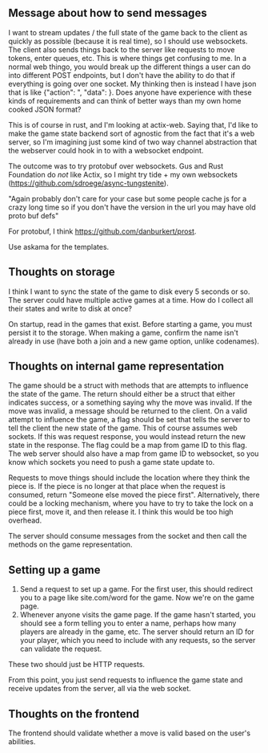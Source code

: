 ## Message about how to send messages

I want to stream updates / the full state of the game back to the client as quickly as possible (because it is real time), so I should use websockets. The client also sends things back to the server like requests to move tokens, enter queues, etc. This is where things get confusing to me. In a normal web thingo, you would break up the different things a user can do into different POST endpoints, but I don't have the ability to do that if everything is going over one socket. My thinking then is instead I have json that is like {"action": <action>", "data": <data>}. Does anyone have experience with these kinds of requirements and can think of better ways than my own home cooked JSON format?

This is of course in rust, and I'm looking at actix-web. Saying that, I'd like to make the game state backend sort of agnostic from the fact that it's a web server, so I'm imagining just some kind of two way channel abstraction that the webserver could hook in to with a websocket endpoint.

The outcome was to try protobuf over websockets. Gus and Rust Foundation do _not_ like Actix, so I might try tide + my own websockets (https://github.com/sdroege/async-tungstenite).

"Again probably don't care for your case but some people cache js for a crazy long time so if you don't have the version in the url you may have old proto buf defs"

For protobuf, I think https://github.com/danburkert/prost.

Use askama for the templates.

## Thoughts on storage

I think I want to sync the state of the game to disk every 5 seconds or so. The server could have multiple active games at a time. How do I collect all their states and write to disk at once?

On startup, read in the games that exist. Before starting a game, you must persist it to the storage. When making a game, confirm the name isn't already in use (have both a join and a new game option, unlike codenames).

## Thoughts on internal game representation

The game should be a struct with methods that are attempts to influence the state of the game. The return should either be a struct that either indicates success, or a something saying why the move was invalid. If the move was invalid, a message should be returned to the client. On a valid attempt to influence the game, a flag should be set that tells the server to tell the client the new state of the game. This of course assumes web sockets. If this was request response, you would instead return the new state in the response. The flag could be a map from game ID to this flag. The web server should also have a map from game ID to websocket, so you know which sockets you need to push a game state update to.

Requests to move things should include the location where they think the piece is. If the piece is no longer at that place when the request is consumed, return "Someone else moved the piece first". Alternatively, there could be a locking mechanism, where you have to try to take the lock on a piece first, move it, and then release it. I think this would be too high overhead.

The server should consume messages from the socket and then call the methods on the game representation.

## Setting up a game

1. Send a request to set up a game. For the first user, this should redirect you to a page like site.com/word for the game. Now we're on the game page.
2. Whenever anyone visits the game page. If the game hasn't started, you should see a form telling you to enter a name, perhaps how many players are already in the game, etc. The server should return an ID for your player, which you need to include with any requests, so the server can validate the request.

These two should just be HTTP requests.

From this point, you just send requests to influence the game state and receive updates from the server, all via the web socket.

## Thoughts on the frontend
The frontend should validate whether a move is valid based on the user's abilities.
